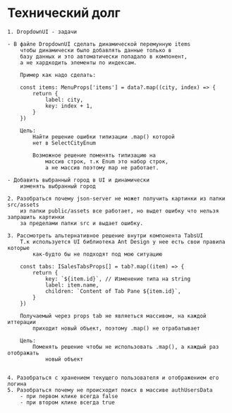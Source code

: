 # Технический долг

    1. DropdownUI - задачи

    - В файле DropdownUI сделать динамической перемунную items
        чтобы динамически было добавлять данные только в 
        базу данных и это автоматически попадало в компонент,
        а не хардкодить элементы по индексам.

        Пример как надо сделать:

        const items: MenuProps['items'] = data?.map((city, index) => {
            return {
                label: city,
                key: index + 1,
            }
        })

        Цель: 
            Найти решение ошибки типизации .map() которой
            нет в SelectCityEnum

            Возможное решение поменять типизацию на 
                массив строк, т.к Enum это набор строк,
                а не массив поэтому map не работает.

    - Добавить выбранный город в UI и динамически 
        изменять выбранный город

    2. Разобраться почему json-server не может получить картинки из папки src/assets
        из папки public/assets все работает, но выдет ошибку что нельзя запрашить картинки
        за пределами папки src и выдает ошибку.
                
    3. Рассмотреть альтернативное решение внутри компонента TabsUI
        Т.к используется UI библиотека Ant Design у нее есть свои правила которые 
            как-будто бы не подходят под мою ситуацию

        const tabs: ISalesTabsProps[] = tab?.map((item) => {
            return {
                key: `${item.id}`, // Изменение типа на string
                label: item.name,
                children: `Content of Tab Pane ${item.id}`,
            }
        })
    
        Получаемый через props tab не являеться массивом, на каждой иттерации
            приходит новый объект, поэтому .map() не отрабатывает

        Цель: 
            Поменять решение чтобы не использовать .map(), а каждый раз отображать
                новый объект


    4. Разобраться с хранением текущего пользователя и отображением его логина 
    5. Разобраться почему не происходит поисх в массиве authUsersData
        - при первом клике всегда false
        - при втором клике всегда true